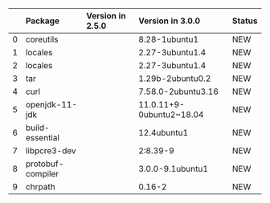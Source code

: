 <!-- markdown-link-check-disable -->

|    | Package           | Version in 2.5.0   | Version in 3.0.0         | Status   |
|---:|:------------------|:-------------------|:-------------------------|:---------|
|  0 | coreutils         |                    | 8.28-1ubuntu1            | NEW      |
|  1 | locales           |                    | 2.27-3ubuntu1.4          | NEW      |
|  2 | locales           |                    | 2.27-3ubuntu1.4          | NEW      |
|  3 | tar               |                    | 1.29b-2ubuntu0.2         | NEW      |
|  4 | curl              |                    | 7.58.0-2ubuntu3.16       | NEW      |
|  5 | openjdk-11-jdk    |                    | 11.0.11+9-0ubuntu2~18.04 | NEW      |
|  6 | build-essential   |                    | 12.4ubuntu1              | NEW      |
|  7 | libpcre3-dev      |                    | 2:8.39-9                 | NEW      |
|  8 | protobuf-compiler |                    | 3.0.0-9.1ubuntu1         | NEW      |
|  9 | chrpath           |                    | 0.16-2                   | NEW      |